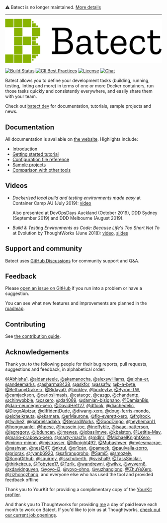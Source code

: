 :warning: Batect is no longer maintained. [More details](https://batect.dev/blog/2023/10/22/batect-is-no-longer-maintained)

---

![Batect logo](./readme/logo.svg)

[![Build Status](https://github.com/batect/batect/workflows/CI/badge.svg)](https://github.com/batect/batect/actions?query=workflow%3ACI+branch%3Amain)
[![CII Best Practices](https://bestpractices.coreinfrastructure.org/projects/2698/badge)](https://bestpractices.coreinfrastructure.org/projects/2698)
[![License](https://img.shields.io/github/license/batect/batect.svg)](https://opensource.org/licenses/Apache-2.0)
[![Chat](https://img.shields.io/badge/chat-on%20GitHub%20Discussions-brightgreen.svg)](https://github.com/batect/batect/discussions)

Batect allows you to define your development tasks (building, running, testing, linting and more) in terms of one or more
Docker containers, run those tasks quickly and consistently everywhere, and easily share them with your team.

Check out [batect.dev](https://batect.dev) for documentation, tutorials, sample projects and news.

## Documentation

All documentation is available on [the website](https://batect.dev). Highlights include:

* [Introduction](https://batect.dev/docs/)
* [Getting started tutorial](https://batect.dev/docs/getting-started/tutorial)
* [Configuration file reference](https://batect.dev/docs/reference/config)
* [Sample projects](https://batect.dev/docs/getting-started/sample-projects)
* [Comparison with other tools](https://batect.dev/docs/getting-started/comparison)

## Videos

* *Dockerised local build and testing environments made easy* at Container Camp AU (July 2019): [video](https://www.youtube.com/watch?v=qNzv7IuTp50)

  Also presented at DevOpsDays Auckland (October 2019), DDD Sydney (September 2019) and DDD Melbourne (August 2019).

* *Build & Testing Environments as Code: Because Life's Too Short Not To* at Evolution by ThoughtWorks (June 2018):
  [video](https://www.thoughtworks.com/evolution-by-thoughtworks/content#Presentations),
  [slides](https://www.slideshare.net/ThoughtWorks/charles-korn-build-testing-environments-as-code-because-lifes-too-short-not-to-evolution-102970374)

## Support and community

Batect uses [GitHub Discussions](https://github.com/batect/batect/discussions) for community support and Q&A.

## Feedback

Please [open an issue on GitHub](https://github.com/batect/batect/issues/new) if you run into a problem or have a suggestion.

You can see what new features and improvements are planned in the [roadmap](ROADMAP.md).

## Contributing

See [the contribution guide](CONTRIBUTING.md).

## Acknowledgements

Thank you to the following people for their bug reports, pull requests, suggestions and feedback, in alphabetical order:

<!-- CONTRIBUTOR_LIST_STARTS_HERE -->
[@Abhisha1](https://github.com/Abhisha1),
[@aidansteele](https://github.com/aidansteele),
[@akamanocha](https://github.com/akamanocha),
[@alexswilliams](https://github.com/alexswilliams),
[@alpha-er](https://github.com/alpha-er),
[@andeemarks](https://github.com/andeemarks),
[@asharma8438](https://github.com/asharma8438),
[@askfor](https://github.com/askfor),
[@assafw](https://github.com/assafw),
[@b-a-byte](https://github.com/b-a-byte),
[@BethanyDrake-x](https://github.com/BethanyDrake-x),
[@Bidaya0](https://github.com/Bidaya0),
[@binkley](https://github.com/binkley),
[@boxleytw](https://github.com/boxleytw),
[@Byron-TW](https://github.com/Byron-TW),
[@camjackson](https://github.com/camjackson),
[@carloslimasis](https://github.com/carloslimasis),
[@catacgc](https://github.com/catacgc),
[@cazgp](https://github.com/cazgp),
[@chandantp](https://github.com/chandantp),
[@chinwobble](https://github.com/chinwobble),
[@csxero](https://github.com/csxero),
[@da4089](https://github.com/da4089),
[@damian-bisignano](https://github.com/damian-bisignano),
[@DamianBis](https://github.com/DamianBis),
[@dan-neumegen-xero](https://github.com/dan-neumegen-xero),
[@DavidHe1127](https://github.com/DavidHe1127),
[@dflook](https://github.com/dflook),
[@diachedelic](https://github.com/diachedelic),
[@DiegoAlpizar](https://github.com/DiegoAlpizar),
[@diffidentDude](https://github.com/diffidentDude),
[@diwang-xero](https://github.com/diwang-xero),
[@doug-ferris-mondo](https://github.com/doug-ferris-mondo),
[@eichelkrauta](https://github.com/eichelkrauta),
[@ekamara](https://github.com/ekamara),
[@erMaurone](https://github.com/erMaurone),
[@flo-everett-xero](https://github.com/flo-everett-xero),
[@frglrock](https://github.com/frglrock),
[@fwilhe2](https://github.com/fwilhe2),
[@gabrielsadaka](https://github.com/gabrielsadaka),
[@GerardWorks](https://github.com/GerardWorks),
[@GoodDingo](https://github.com/GoodDingo),
[@heyheman11](https://github.com/heyheman11),
[@hongyuanlei](https://github.com/hongyuanlei),
[@hpcsc](https://github.com/hpcsc),
[@hussein-joe](https://github.com/hussein-joe),
[@ineffyble](https://github.com/ineffyble),
[@isaac-patterson](https://github.com/isaac-patterson),
[@jagregory](https://github.com/jagregory),
[@jbduncan](https://github.com/jbduncan),
[@jmewes](https://github.com/jmewes),
[@jobasiimwe](https://github.com/jobasiimwe),
[@kbalston](https://github.com/kbalston),
[@Letitia-May](https://github.com/Letitia-May),
[@mario-prabowo-xero](https://github.com/mario-prabowo-xero),
[@marty-macfly](https://github.com/marty-macfly),
[@mdlnr](https://github.com/mdlnr),
[@MichaelKnightXero](https://github.com/MichaelKnightXero),
[@minnn-minnn](https://github.com/minnn-minnn),
[@mjstrasser](https://github.com/mjstrasser),
[@Mknight492](https://github.com/Mknight492),
[@Mubashwer](https://github.com/Mubashwer),
[@mylesmacrae](https://github.com/mylesmacrae),
[@nashvan](https://github.com/nashvan),
[@nesl247](https://github.com/nesl247),
[@nkrul](https://github.com/nkrul),
[@or1can](https://github.com/or1can),
[@pameck](https://github.com/pameck),
[@paulvalla-zorro](https://github.com/paulvalla-zorro),
[@priorax](https://github.com/priorax),
[@ryanb6920](https://github.com/ryanb6920),
[@safiranugroho](https://github.com/safiranugroho),
[@Sami5](https://github.com/Sami5),
[@smozely](https://github.com/smozely),
[@SongGithub](https://github.com/SongGithub),
[@squirmy](https://github.com/squirmy),
[@sschuberth](https://github.com/sschuberth),
[@svishal9](https://github.com/svishal9),
[@TassSinclair](https://github.com/TassSinclair),
[@thirkcircus](https://github.com/thirkcircus),
[@Tobytee17](https://github.com/Tobytee17),
[@Tzrlk](https://github.com/Tzrlk),
[@wandrewni](https://github.com/wandrewni),
[@wilvk](https://github.com/wilvk),
[@wyvern8](https://github.com/wyvern8),
[@xdavidnguyen](https://github.com/xdavidnguyen),
[@yoyo-i3](https://github.com/yoyo-i3),
[@yoyo-ohno](https://github.com/yoyo-ohno),
[@yuzhanglong](https://github.com/yuzhanglong),
[@ZhuYeXero](https://github.com/ZhuYeXero),
[@zizhongzhang](https://github.com/zizhongzhang), and everyone else who has used the tool and provided feedback offline
<!-- CONTRIBUTOR_LIST_ENDS_HERE -->

Thank you to YourKit for providing a complimentary copy of the [YourKit profiler](https://www.yourkit.com/java/profiler).

And thank you to Thoughtworks for providing [me](https://github.com/charleskorn) a day of paid leave each month to work on
Batect. If you'd like to join us at Thoughtworks, [check out our current job openings](https://grnh.se/ab40b6a51us).
